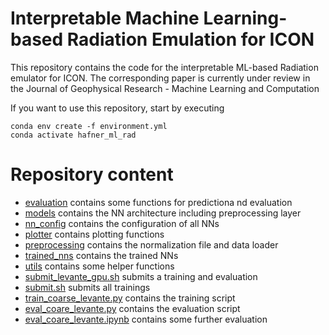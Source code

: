 # Interpretable Machine Learning-based Radiation Emulation for ICON

This repository contains the code for the interpretable ML-based Radiation emulator for ICON. The corresponding paper is currently under review in the Journal of Geophysical Research - Machine Learning and Computation 


If you want to use this repository, start by executing
```
conda env create -f environment.yml
conda activate hafner_ml_rad
```

# Repository content
- [evaluation](evaluation) contains some functions for predictiona nd evaluation
- [models](models) contains the NN architecture including preprocessing layer
- [nn_config](nn_config) contains the configuration of all NNs
- [plotter](plotter) contains plotting functions
- [preprocessing](preprocessing) contains the normalization file and data loader
- [trained_nns](trained_nns) contains the trained NNs
- [utils](utils) contains some helper functions
- [submit_levante_gpu.sh](submit_levante_gpu.sh) submits a training and evaluation
- [submit.sh](submit.sh) submits all trainings
- [train_coarse_levante.py](train_coarse_levante.py) contains the training script
- [eval_coare_levante.py](eval_coare_levante.py) contains the evaluation script
- [eval_coare_levante.ipynb](eval_coare_levante.ipynb) contains some further evaluation